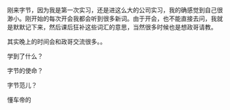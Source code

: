 

刚来字节，因为我是第一次实习，还是进这么大的公司实习，我的确感觉到自己很渺小。刚开始的每次开会我都会听到很多新词。由于开会，也不能直接去问，我就是默默记下来，然后课后狂补这些词汇的意思，当然很多时候也是想政哥请教。

其实晚上的时间会和政哥交流很多。。

学到了什么？













字节的使命？

字节范儿？

懂车帝的